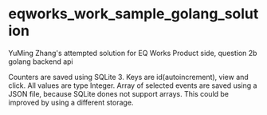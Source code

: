 # eqworks_work_sample_golang_solution

YuMing Zhang's attempted solution for EQ Works Product side, question 2b golang backend api


Counters are saved using SQLite 3. Keys are id(autoincrement), view and click. All values are type Integer.
Array of selected events are saved using a JSON file, because SQLite dones not support arrays. This could be improved by using a different storage.
